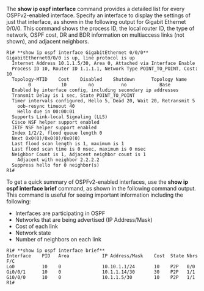 The **show ip ospf interface** command provides a detailed list for every OSPFv2-enabled interface. Specify an interface to display the settings of just that interface, as shown in the following output for Gigabit Ethernet 0/0/0. This command shows the process ID, the local router ID, the type of network, OSPF cost, DR and BDR information on multiaccess links (not shown), and adjacent neighbors.

```
R1# **show ip ospf interface GigabitEthernet 0/0/0**
GigabitEthernet0/0/0 is up, line protocol is up 
  Internet Address 10.1.1.5/30, Area 0, Attached via Interface Enable
  Process ID 10, Router ID 1.1.1.1, Network Type POINT_TO_POINT, Cost: 10
  Topology-MTID    Cost    Disabled    Shutdown      Topology Name
        0           10        no          no            Base
  Enabled by interface config, including secondary ip addresses
  Transmit Delay is 1 sec, State POINT_TO_POINT
  Timer intervals configured, Hello 5, Dead 20, Wait 20, Retransmit 5
    oob-resync timeout 40
    Hello due in 00:00:01
  Supports Link-local Signaling (LLS)
  Cisco NSF helper support enabled
  IETF NSF helper support enabled
  Index 1/2/2, flood queue length 0
  Next 0x0(0)/0x0(0)/0x0(0)
  Last flood scan length is 1, maximum is 1
  Last flood scan time is 0 msec, maximum is 0 msec
  Neighbor Count is 1, Adjacent neighbor count is 1 
    Adjacent with neighbor 2.2.2.2
  Suppress hello for 0 neighbor(s)
R1#
```

To get a quick summary of OSPFv2-enabled interfaces, use the **show ip ospf interface brief** command, as shown in the following command output. This command is useful for seeing important information including the following:

- Interfaces are participating in OSPF
- Networks that are being advertised (IP Address/Mask)
- Cost of each link
- Network state
- Number of neighbors on each link

```
R1# **show ip ospf interface brief**
Interface    PID   Area            IP Address/Mask    Cost  State Nbrs F/C
Lo0          10    0               10.10.1.1/24       10    P2P   0/0
Gi0/0/1      10    0               10.1.1.14/30       30    P2P   1/1
Gi0/0/0      10    0               10.1.1.5/30        10    P2P   1/1
R1#
```